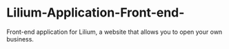 # Lilium-Application-Front-end-
Front-end application for Lilium, a website that allows you to open your own business.
